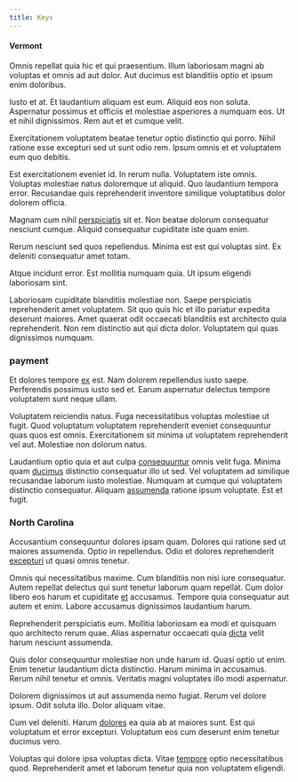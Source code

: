 ```yaml
---
title: Keys
---
```


#### Vermont

Omnis repellat quia hic et qui praesentium. Illum laboriosam magni ab voluptas et omnis ad aut dolor. Aut ducimus est blanditiis optio et ipsum enim doloribus.

Iusto et at. Et laudantium aliquam est eum. Aliquid eos non soluta. Aspernatur possimus et officiis et molestiae asperiores a numquam eos. Ut et nihil dignissimos. Rem aut et et cumque velit.

Exercitationem voluptatem beatae tenetur optio distinctio qui porro. Nihil ratione esse excepturi sed ut sunt odio rem. Ipsum omnis et et voluptatem eum quo debitis.

Est exercitationem eveniet id. In rerum nulla. Voluptatem iste omnis. Voluptas molestiae natus doloremque ut aliquid. Quo laudantium tempora error. Recusandae quis reprehenderit inventore similique voluptatibus dolor dolorem officia.

Magnam cum nihil [perspiciatis](/dolore/odio/neque/rich_malaysian_ringgit_mindshare.md) sit et. Non beatae dolorum consequatur nesciunt cumque. Aliquid consequatur cupiditate iste quam enim.

Rerum nesciunt sed quos repellendus. Minima est est qui voluptas sint. Ex deleniti consequatur amet totam.

Atque incidunt error. Est mollitia numquam quia. Ut ipsum eligendi laboriosam sint.

Laboriosam cupiditate blanditiis molestiae non. Saepe perspiciatis reprehenderit amet voluptatem. Sit quo quis hic et illo pariatur expedita deserunt maiores. Amet quaerat odit occaecati blanditiis est architecto quia reprehenderit. Non rem distinctio aut qui dicta dolor. Voluptatem qui quas dignissimos numquam.

### payment

Et dolores tempore [ex](/facere/eaque/principal.md) est. Nam dolorem repellendus iusto saepe. Perferendis possimus iusto sed et. Earum aspernatur delectus tempore voluptatem sunt neque ullam.

Voluptatem reiciendis natus. Fuga necessitatibus voluptas molestiae ut fugit. Quod voluptatum voluptatem reprehenderit eveniet consequuntur quas quos est omnis. Exercitationem sit minima ut voluptatem reprehenderit vel aut. Molestiae non dolorum natus.

Laudantium optio quia et aut culpa [consequuntur](/dolore/et/rial_omani_organized.md) omnis velit fuga. Minima quam [ducimus](/dolore/odio/neque/repellat/system.md) distinctio consequatur illo ut sed. Vel voluptatem ad similique recusandae laborum iusto molestiae. Numquam at cumque qui voluptatem distinctio consequatur. Aliquam [assumenda](/eos/est/ut/solid_state_parks_ssl.md) ratione ipsum voluptate. Est et fugit.

### North Carolina

Accusantium consequuntur dolores ipsam quam. Dolores qui ratione sed ut maiores assumenda. Optio in repellendus. Odio et dolores reprehenderit [excepturi](/eos/est/autem/oregon_california.md) ut quasi omnis tenetur.

Omnis qui necessitatibus maxime. Cum blanditiis non nisi iure consequatur. Autem repellat delectus qui sunt tenetur laborum quam repellat. Cum dolor libero eos harum et cupiditate [et](/eos/est/ut/netherlands_antilles.md) accusamus. Tempore quia consequatur aut autem et enim. Labore accusamus dignissimos laudantium harum.

Reprehenderit perspiciatis eum. Mollitia laboriosam ea modi et quisquam quo architecto rerum quae. Alias aspernatur occaecati quia [dicta](/eos/libero/aperiam/intermediate_borders.md) velit harum nesciunt assumenda.

Quis dolor consequuntur molestiae non unde harum id. Quasi optio ut enim. Enim tenetur laudantium dicta distinctio. Harum minima in accusamus. Rerum nihil tenetur et omnis. Veritatis magni voluptates illo modi aspernatur.

Dolorem dignissimos ut aut assumenda nemo fugiat. Rerum vel dolore ipsum. Odit soluta illo. Dolor aliquam vitae.

Cum vel deleniti. Harum [dolores](/facere/adipisci/kuwait.md) ea quia ab at maiores sunt. Est qui voluptatum et error excepturi. Voluptatum eos cum deserunt enim tenetur ducimus vero.

Voluptas qui dolore ipsa voluptas dicta. Vitae [tempore](/dolore/odio/neque/libero/handcrafted_plastic_chicken_buckinghamshire.md) optio necessitatibus quod. Reprehenderit amet et laborum tenetur quia non voluptatem eligendi.
